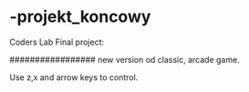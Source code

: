 # -projekt_koncowy

Coders Lab Final project:

#################
new version od classic, arcade game.

Use z,x and arrow keys to control.


